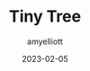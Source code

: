 ﻿---
layout: game
title:  "Tiny Tree"
type: "Game Development Blog"
color: "background-color: seagreen"
summary: "Tiny Tree is a Sim Tower-style game where you take care of a grand tree. Your goal is to grow the tree as tall as possible, keep the roots healthy, and take care of its inhabitants, a rabbit,  deer, and bear.. This was designed around the theme 'Roots' <small>(Global Gamejam 2023)</small>"
author: amyelliott
date: '2023-02-05'
category: ['game-development', 'game-jam', 'unity']
thumbnail: https://am3pap005files.storage.live.com/y4mEnhTvFeVkrn5IetKOB8JXlBzVWgSNsIgk-ltA3zFeoEIODCbydWCQgc-mtD8BAHsMEyiMj_prVTa7prR8-B7Q7kU05w9S_YMkXYcP17d6ynt-KAg1RmqvX6eEjuA1XzV29EFnf287zO4NrmpGkyVdBDbwDYyHpToUbjw0XI5bAle7iCzS9xz_eDxDjfUUwDc?width=1920&height=1634&cropmode=none
keywords: towersim, cute, relaxing, gamejam
permalink: /games/tinytree/
usemathjax: true
genre: ['Tower Sim', 'Cute', 'Relaxing']
browser_playable: true
hidden: true
heading: "Take care of the residents in a tiny tree house."
icon: https://am3pap005files.storage.live.com/y4m22rAoXOm3cEaafL5tLZOIUHSGtRRqMPxuUgm4v_UqSTWzMjmIZt3INABZEyxpd_yQttRhy6qa3rQ0t4FiMylN9jooCr_xg_rh-ZCGdDLrkopaaLBGgNNMh8PdgA2VXN6mSiFOlFbaGoKl0zFQ2RsQR6HBaa2_6V9RqpVum6v3Aa46fGsT9lACoea5QpXj-XE?width=497&height=564&cropmode=none
showreel: /assets/vid/tinytree-showreel.mp4
itch: https://horsehead.itch.io/tiny-tree
isgameembed: true
gameembed: https://itch.io/embed-upload/7291549
status: "Done"
projecttype: "Game Jam"
duration: "48 Hours"
tools: ['Unity']
roles: ['Programming', 'Level Design']
credits: ['Amy Elliott', 'Joe Shanahan', 'Luke Stampfli', 'Jules Langran', 'Olivia Onyia']
screenshots: ['https://am3pap005files.storage.live.com/y4mNd7l56S7HaklhSkdhHr6R5tdfvB9g1dp9tc_jeY-MME_IMGTqqs1FPFT3ef98DppbAu0OQ-4FkkJViDYbhtrXX9X5OKu3bPJNhz-qMqiT8wZKH5zZq8s5t7AIH2XhnOLtiZVdpobOJHf_H62QgBFQhRrt615m4D88zdRA5K3kUvZc_-aNCHeweWcgHNBaLMy?width=955&height=535&cropmode=none']
---